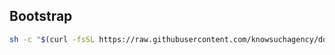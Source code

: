 ## Bootstrap

```zsh
sh -c "$(curl -fsSL https://raw.githubusercontent.com/knowsuchagency/dotfiles/master/bootstrap.sh)"
```
